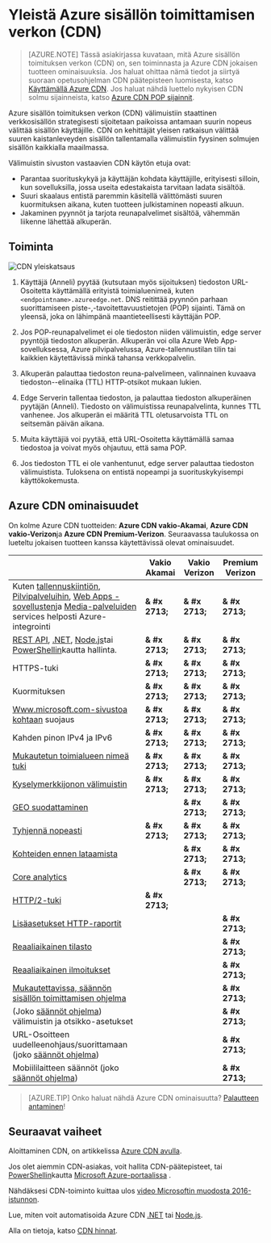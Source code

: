 <properties
    pageTitle="Azure CDN yleiskatsaus | Microsoft Azure"
    description="Katso, mikä Azure sisällön toimituksen verkon (CDN) on ja miten sitä käytetään toimittaa suuren kaistanleveyden sisällön tallentamalla välimuistiin BLOB-objektit ja staattiseksi sisällöksi."
    services="cdn"
    documentationCenter=""
    authors="camsoper"
    manager="erikre"
    editor=""/>

<tags
    ms.service="cdn"
    ms.workload="tbd"
    ms.tgt_pltfrm="na"
    ms.devlang="na"
    ms.topic="hero-article"
    ms.date="09/30/2016"
    ms.author="casoper"/>

# <a name="overview-of-the-azure-content-delivery-network-cdn"></a>Yleistä Azure sisällön toimittamisen verkon (CDN)

> [AZURE.NOTE] Tässä asiakirjassa kuvataan, mitä Azure sisällön toimituksen verkon (CDN) on, sen toiminnasta ja Azure CDN jokaisen tuotteen ominaisuuksia.  Jos haluat ohittaa nämä tiedot ja siirtyä suoraan opetusohjelman CDN päätepisteen luomisesta, katso [Käyttämällä Azure CDN](cdn-create-new-endpoint.md).  Jos haluat nähdä luettelo nykyisen CDN solmu sijainneista, katso [Azure CDN POP sijainnit](cdn-pop-locations.md).

Azure sisällön toimituksen verkon (CDN) välimuistiin staattinen verkkosisällön strategisesti sijoitetaan paikoissa antamaan suurin nopeus välittää sisällön käyttäjille.  CDN on kehittäjät yleisen ratkaisun välittää suuren kaistanleveyden sisällön tallentamalla välimuistiin fyysinen solmujen sisällön kaikkialla maailmassa. 

Välimuistin sivuston vastaavien CDN käytön etuja ovat:

- Parantaa suorituskykyä ja käyttäjän kohdata käyttäjille, erityisesti silloin, kun sovelluksilla, jossa useita edestakaista tarvitaan ladata sisältöä.
- Suuri skaalaus entistä paremmin käsitellä välittömästi suuren kuormituksen aikana, kuten tuotteen julkistaminen nopeasti alkuun.
- Jakaminen pyynnöt ja tarjota reunapalvelimet sisältöä, vähemmän liikenne lähettää alkuperän.


## <a name="how-it-works"></a>Toiminta

![CDN yleiskatsaus](./media/cdn-overview/cdn-overview.png)

1. Käyttäjä (Anneli) pyytää (kutsutaan myös sijoituksen) tiedoston URL-Osoitetta käyttämällä erityistä toimialuenimeä, kuten `<endpointname>.azureedge.net`.  DNS reitittää pyynnön parhaan suorittamiseen piste-,-tavoitettavuustietojen (POP) sijainti.  Tämä on yleensä, joka on lähimpänä maantieteellisesti käyttäjän POP.

2. Jos POP-reunapalvelimet ei ole tiedoston niiden välimuistin, edge server pyyntöjä tiedoston alkuperän.  Alkuperän voi olla Azure Web App-sovelluksessa, Azure pilvipalvelussa, Azure-tallennustilan tilin tai kaikkien käytettävissä minkä tahansa verkkopalvelin.

3. Alkuperän palauttaa tiedoston reuna-palvelimeen, valinnainen kuvaava tiedoston--elinaika (TTL) HTTP-otsikot mukaan lukien.

4. Edge Serverin tallentaa tiedoston, ja palauttaa tiedoston alkuperäinen pyytäjän (Anneli).  Tiedosto on välimuistissa reunapalvelinta, kunnes TTL vanhenee.  Jos alkuperän ei määritä TTL oletusarvoista TTL on seitsemän päivän aikana.

5. Muita käyttäjiä voi pyytää, että URL-Osoitetta käyttämällä samaa tiedostoa ja voivat myös ohjautuu, että sama POP.

6. Jos tiedoston TTL ei ole vanhentunut, edge server palauttaa tiedoston välimuistista.  Tuloksena on entistä nopeampi ja suorituskykyisempi käyttökokemusta.


## <a name="azure-cdn-features"></a>Azure CDN ominaisuudet

On kolme Azure CDN tuotteiden: **Azure CDN vakio-Akamai**, **Azure CDN vakio-Verizon**ja **Azure CDN Premium-Verizon**.  Seuraavassa taulukossa on lueteltu jokaisen tuotteen kanssa käytettävissä olevat ominaisuudet.

|       | Vakio Akamai | Vakio Verizon | Premium Verizon |
|-------|-----------------|------------------|-----------------|
| Kuten [tallennuskiintiön](cdn-create-a-storage-account-with-cdn.md), [Pilvipalveluihin](cdn-cloud-service-with-cdn.md), [Web Apps -sovellusten](../app-service-web/cdn-websites-with-cdn.md)ja [Media-palveluiden](../media-services/media-services-portal-manage-streaming-endpoints.md) services helposti Azure-integrointi | **& #x 2713;** | **& #x 2713;** | **& #x 2713;**|
| [REST API](https://msdn.microsoft.com/library/mt634456.aspx), [.NET](./cdn-app-dev-net.md), [Node.js](./cdn-app-dev-node.md)tai [PowerShellin](./cdn-manage-powershell.md)kautta hallinta. | **& #x 2713;** | **& #x 2713;** | **& #x 2713;** |
| HTTPS-tuki | **& #x 2713;** | **& #x 2713;** | **& #x 2713;** |
| Kuormituksen | **& #x 2713;** | **& #x 2713;** | **& #x 2713;** |
| [Www.microsoft.com-sivustoa kohtaan](https://www.us-cert.gov/ncas/tips/ST04-015) suojaus | **& #x 2713;** | **& #x 2713;** | **& #x 2713;** |
| Kahden pinon IPv4 ja IPv6 | **& #x 2713;** | **& #x 2713;** | **& #x 2713;** |
| [Mukautetun toimialueen nimeä tuki](cdn-map-content-to-custom-domain.md) | **& #x 2713;** | **& #x 2713;** | **& #x 2713;** |
| [Kyselymerkkijonon välimuistin](cdn-query-string.md) | **& #x 2713;** | **& #x 2713;** | **& #x 2713;** |
| [GEO suodattaminen](cdn-restrict-access-by-country.md) |  | **& #x 2713;** | **& #x 2713;** |
| [Tyhjennä nopeasti](cdn-purge-endpoint.md) | **& #x 2713;** | **& #x 2713;** | **& #x 2713;** |
| [Kohteiden ennen lataamista](cdn-preload-endpoint.md) |  | **& #x 2713;** | **& #x 2713;** |
| [Core analytics](cdn-analyze-usage-patterns.md) |  | **& #x 2713;** | **& #x 2713;** |
| [HTTP/2-tuki](https://msdn.microsoft.com/library/mt762901.aspx) | **& #x 2713;**  |  |  |
| [Lisäasetukset HTTP-raportit](cdn-advanced-http-reports.md) | | | **& #x 2713;** |
| [Reaaliaikainen tilasto](cdn-real-time-stats.md) | | | **& #x 2713;** |
| [Reaaliaikainen ilmoitukset](cdn-real-time-alerts.md) | | | **& #x 2713;** |
| [Mukautettavissa, säännön sisällön toimittamisen ohjelma](cdn-rules-engine.md) | | | **& #x 2713;** |
| (Joko [säännöt ohjelma](cdn-rules-engine.md)) välimuistin ja otsikko-asetukset  | | | **& #x 2713;** |
| URL-Osoitteen uudelleenohjaus/suorittamaan (joko [säännöt ohjelma](cdn-rules-engine.md)) | | | **& #x 2713;** |
| Mobiililaitteen säännöt (joko [säännöt ohjelma](cdn-rules-engine.md))  | | | **& #x 2713;** |

>[AZURE.TIP] Onko haluat nähdä Azure CDN ominaisuutta?  [Palautteen antaminen](https://feedback.azure.com/forums/169397-cdn)! 

## <a name="next-steps"></a>Seuraavat vaiheet

Aloittaminen CDN, on artikkelissa [Azure CDN avulla](./cdn-create-new-endpoint.md).

Jos olet aiemmin CDN-asiakas, voit hallita CDN-päätepisteet, tai [PowerShellin](cdn-manage-powershell.md)kautta [Microsoft Azure-portaalissa](https://portal.azure.com) .

Nähdäksesi CDN-toiminto kuittaa ulos [video Microsoftin muodosta 2016-istunnon](https://azure.microsoft.com/documentation/videos/build-2016-leveraging-the-new-azure-cdn-apis-to-build-wicked-fast-applications/).

Lue, miten voit automatisoida Azure CDN [.NET](./cdn-app-dev-net.md) tai [Node.js](./cdn-app-dev-node.md).

Alla on tietoja, katso [CDN hinnat](https://azure.microsoft.com/pricing/details/cdn/).
